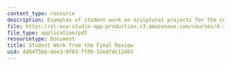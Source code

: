 ```yaml
---
content_type: resource
description: Examples of student work on sculptural projects for the course.
file: https://ol-ocw-studio-app-production.s3.amazonaws.com/courses/4-322-introduction-to-sculpture-fall-2003/4d64f5b6dee39f83ff0952edfdc12d63_sanjitfinal.pdf
file_type: application/pdf
resourcetype: Document
title: Student Work from the Final Review
uid: 4d64f5b6-dee3-9f83-ff09-52edfdc12d63
---
```

